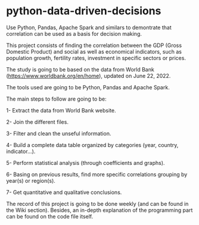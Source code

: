 # python-data-driven-decisions
Use Python, Pandas, Apache Spark and similars to demontrate that correlation can be used as a basis for decision making.

This project consists of finding the correlation between the GDP (Gross Domestic Product) and social as well as economical indicators, such as population growth, fertility rates, investment in specific sectors or prices.

The study is going to be based on the data from World Bank (https://www.worldbank.org/en/home), updated on June 22, 2022.

The tools used are going to be Python, Pandas and Apache Spark.

The main steps to follow are going to be:

1- Extract the data from World Bank website.

2- Join the different files.

3- Filter and clean the unseful information.

4- Build a complete data table organized by categories (year, country, indicator...).

5- Perform statistical analysis (through coefficients and graphs).

6- Basing on previous results, find more specific correlations grouping by year(s) or region(s).

7- Get quantitative and qualitative conclusions. 


The record of this project is going to be done weekly (and can be found in the Wiki section). Besides, an in-depth explanation of the programming part can be found on the code file itself. 
